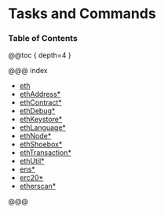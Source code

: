# Tasks and Commands

### Table of Contents

@@toc { depth=4 }

@@@ index

* [eth](eth/index.md)
* [ethAddress*](eth/address/index.md)
* [ethContract*](eth/contract/index.md)
* [ethDebug*](eth/debug/index.md)
* [ethKeystore*](eth/keystore/index.md)
* [ethLanguage*](eth/language/index.md)
* [ethNode*](eth/node/index.md)
* [ethShoebox*](eth/shoebox/index.md)
* [ethTransaction*](eth/transaction/index.md)
* [ethUtil*](eth/util/index.md)
* [ens*](ens.md)
* [erc20*](erc20.md)
* [etherscan*](etherscan.md)

@@@

